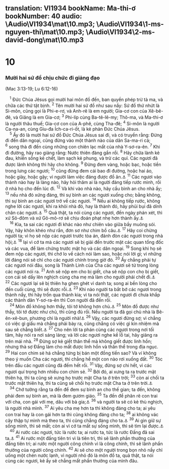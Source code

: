 translation: VI1934
bookName: Ma-thi-ơ 
bookNumber: 40
audio: \Audio\VI1934\mat\10.mp3; \Audio\VI1934\1-ms-nguyen-thi\mat\10.mp3; \Audio\VI1934\2-ms-david-dong\mat\10.mp3
-------

<div class="title"><h1>10</h1><h3>Mười hai sứ đồ chịu chức đi giảng đạo</h3><p>(Mac 3:13-19; Lu 6:12-16)</p></div>
<span class="verse mat_10_1"> <sup>1</sup> Đức Chúa Jêsus gọi mười hai môn đồ đến, ban quyền phép trừ tà ma, và chữa các thứ tật bịnh. </span>
<span class="verse mat_10_2"><sup>2</sup> Tên mười hai sứ đồ như sau nầy: Sứ đồ thứ nhứt là Si-môn, cũng gọi là Phi-e-rơ, và Anh-rê là em người; Gia-cơ con của Xê-bê-đê, và Giăng là em Gia-cơ; </span>
<span class="verse mat_10_3"><sup>3</sup> Phi-líp cùng Ba-tê-lê-my; Thô-ma, và Ma-thi-ơ là người thâu thuế; Gia-cơ con của A-phê, cùng Tha-đê; </span>
<span class="verse mat_10_4"><sup>4</sup> Si-môn là người Ca-na-an, cùng Giu-đa Ích-ca-ri-ốt, là kẻ phản Đức Chúa Jêsus. <br/></span>
<span class="verse mat_10_5"> <sup>5</sup> Ấy đó là mười hai sứ đồ Đức Chúa Jêsus sai đi, và có truyền rằng: Đừng đi đến dân ngoại, cũng đừng vào một thành nào của dân Sa-ma-ri cả; </span>
<span class="verse mat_10_6"><sup>6</sup> song thà đi đến cùng những con chiên lạc mất của nhà Y-sơ-ra-ên. </span>
<span class="verse mat_10_7"><sup>7</sup> Khi đi đường, hãy rao giảng rằng: Nước thiên đàng gần rồi. </span>
<span class="verse mat_10_8"><sup>8</sup> Hãy chữa lành kẻ đau, khiến sống kẻ chết, làm sạch kẻ phung, và trừ các quỉ. Các ngươi đã được lãnh không thì hãy cho không. </span>
<span class="verse mat_10_9"><sup>9</sup> Đừng đem vàng, hoặc bạc, hoặc tiền trong lưng các ngươi; </span>
<span class="verse mat_10_10"><sup>10</sup> cũng đừng đem cái bao đi đường, hoặc hai áo, hoặc giày, hoặc gậy; vì người làm việc đáng được đồ ăn.<a data-toggle="tooltip" data-placement="bottom" title="1Co 9:14; 1Ti 5:18">⚓</a></span>
<span class="verse mat_10_11"><sup>11</sup> Các ngươi vào thành nào hay là làng nào, hãy hỏi thăm ai là người đáng tiếp rước mình, rồi ở nhà họ cho đến lúc đi. </span>
<span class="verse mat_10_12"><sup>12</sup> Và khi vào nhà nào, hãy cầu bình an cho nhà ấy; </span>
<span class="verse mat_10_13"><sup>13</sup> nếu nhà đó xứng đáng, thì sự bình an các ngươi xuống cho; bằng không, thì sự bình an các ngươi trở về các ngươi. </span>
<span class="verse mat_10_14"><sup>14</sup> Nếu ai không tiếp rước, không nghe lời các ngươi, khi ra khỏi nhà đó, hay là thành đó, hãy phủi bụi đã dính chân các ngươi.<a data-toggle="tooltip" data-placement="bottom" title="Cong 13:51">⚓</a></span>
<span class="verse mat_10_15"><sup>15</sup> Quả thật, ta nói cùng các ngươi, đến ngày phán xét, thì xứ Sô-đôm và xứ Gô-mô-rơ sẽ chịu đoán phạt nhẹ hơn thành ấy.<a data-toggle="tooltip" data-placement="bottom" title="Mat 11:24; Sa 19:24-28;Lu 10:4-12">⚓</a><br/></span>
<span class="verse mat_10_16"> <sup>16</sup> Kìa, ta sai các ngươi đi khác nào như chiên vào giữa bầy muông sói. Vậy, hãy khôn khéo như rắn, đơn sơ như chim bồ câu.<a data-toggle="tooltip" data-placement="bottom" title="Lu 10:3">⚓</a></span>
<span class="verse mat_10_17"><sup>17</sup> Hãy coi chừng người ta; vì họ sẽ nộp các ngươi trước tòa án, đánh đòn các ngươi trong nhà hội;<a data-toggle="tooltip" data-placement="bottom" title="Mac 13:9-11; Lu 12:11-12; 21:12-15">⚓</a></span>
<span class="verse mat_10_18"><sup>18</sup> lại vì cớ ta mà các ngươi sẽ bị giải đến trước mặt các quan tổng đốc và các vua, để làm chứng trước mặt họ và các dân ngoại. </span>
<span class="verse mat_10_19"><sup>19</sup> Song khi họ sẽ đem nộp các ngươi, thì chớ lo về cách nói làm sao, hoặc nói lời gì; vì những lời đáng nói sẽ chỉ cho các ngươi chính trong giờ đó. </span>
<span class="verse mat_10_20"><sup>20</sup> Ấy chẳng phải tự các ngươi nói đâu, song là Thánh Linh của Cha các ngươi sẽ từ trong lòng các ngươi nói ra. </span>
<span class="verse mat_10_21"><sup>21</sup> Anh sẽ nộp em cho bị giết, cha sẽ nộp con cho bị giết, con cái sẽ dấy lên nghịch cùng cha mẹ mà làm cho người phải chết đi.<a data-toggle="tooltip" data-placement="bottom" title="Mac 13:12; Lu 21:16">⚓</a></span>
<span class="verse mat_10_22"><sup>22</sup> Các ngươi lại sẽ bị thiên hạ ghen ghét vì danh ta; song ai bền lòng cho đến cuối cùng, thì sẽ được rỗi.<a data-toggle="tooltip" data-placement="bottom" title="Mat 24:9,13; Mac 13:13; Lu 21:17">⚓</a></span>
<span class="verse mat_10_23"><sup>23</sup> Khi nào người ta bắt bớ các ngươi trong thành nầy, thì hãy trốn qua thành kia; vì ta nói thật, các ngươi đi chưa khắp các thành dân Y-sơ-ra-ên thì Con người đã đến rồi. <br/></span>
<span class="verse mat_10_24"> <sup>24</sup> Môn đồ không hơn thầy, tôi tớ không hơn chủ.<a data-toggle="tooltip" data-placement="bottom" title="Lu 6:40; Gi 13:16; 15:20">⚓</a></span>
<span class="verse mat_10_25"><sup>25</sup> Môn đồ được như thầy, tôi tớ được như chủ, thì cũng đủ rồi. Nếu người ta đã gọi chủ nhà là Bê-ên-xê-bun, phương chi là người nhà!<a data-toggle="tooltip" data-placement="bottom" title="Mat 9:34; 12:24; Mac 3:22; Lu 11:15">⚓</a></span>
<span class="verse mat_10_26"><sup>26</sup> Vậy, các ngươi đừng sợ; vì chẳng có việc gì giấu mà chẳng phải bày ra, cũng chẳng có việc gì kín nhiệm mà sau sẽ chẳng biết.<a data-toggle="tooltip" data-placement="bottom" title="Mac 4:22; Lu 8:17">⚓</a></span>
<span class="verse mat_10_27"><sup>27</sup> Cho nên lời ta phán cùng các ngươi trong nơi tối tăm, hãy nói ra nơi sáng láng; và lời các ngươi nghe kề lỗ tai, hãy giảng ra trên mái nhà. </span>
<span class="verse mat_10_28"><sup>28</sup> Đừng sợ kẻ giết thân thể mà không giết được linh hồn; nhưng thà sợ Đấng làm cho mất được linh hồn và thân thể trong địa ngục. </span>
<span class="verse mat_10_29"><sup>29</sup> Hai con chim sẻ há chẳng từng bị bán một đồng tiền sao? Và ví không theo ý muốn Cha các ngươi, thì chẳng hề một con nào rơi xuống đất. </span>
<span class="verse mat_10_30"><sup>30</sup> Tóc trên đầu các ngươi cũng đã đếm hết rồi. </span>
<span class="verse mat_10_31"><sup>31</sup> Vậy, đừng sợ chi hết, vì các ngươi quí trọng hơn nhiều con chim sẻ. </span>
<span class="verse mat_10_32"><sup>32</sup> Bởi đó, ai xưng ta ra trước mặt thiên hạ, thì ta cũng sẽ xưng họ trước mặt Cha ta ở trên trời; </span>
<span class="verse mat_10_33"><sup>33</sup> còn ai chối ta trước mặt thiên hạ, thì ta cũng sẽ chối họ trước mặt Cha ta ở trên trời.<a data-toggle="tooltip" data-placement="bottom" title="2Ti 2:12">⚓</a><br/></span>
<span class="verse mat_10_34"> <sup>34</sup> Chớ tưởng rằng ta đến để đem sự bình an cho thế gian; ta đến, không phải đem sự bình an, mà là đem gươm giáo. </span>
<span class="verse mat_10_35"><sup>35</sup> Ta đến để phân rẽ con trai với cha, con gái với mẹ, dâu với bà gia;<a data-toggle="tooltip" data-placement="bottom" title="Mi 7:6">⚓</a></span>
<span class="verse mat_10_36"><sup>36</sup> và người ta sẽ có kẻ thù nghịch, là người nhà mình. </span>
<span class="verse mat_10_37"><sup>37</sup> Ai yêu cha mẹ hơn ta thì không đáng cho ta; ai yêu con trai hay là con gái hơn ta thì cũng không đáng cho ta; </span>
<span class="verse mat_10_38"><sup>38</sup> ai không vác cây thập tự mình mà theo ta, thì cũng chẳng đáng cho ta.<a data-toggle="tooltip" data-placement="bottom" title="Mat 16:24; Mac 8:34; Lu 9:23">⚓</a></span>
<span class="verse mat_10_39"><sup>39</sup> Ai gìn giữ sự sống mình, thì sẽ mất; còn ai vì cớ ta mất sự sống mình, thì sẽ tìm lại được.<a data-toggle="tooltip" data-placement="bottom" title="Mat 16:25; Mac 8:35; Lu 9:24; 17:33; Gi 12:25">⚓</a><br/></span>
<span class="verse mat_10_40"> <sup>40</sup> Ai rước các ngươi, tức là rước ta; ai rước ta, tức là rước Đấng đã sai ta.<a data-toggle="tooltip" data-placement="bottom" title="Mac 9:37; Lu 9:48; 10:16; Gi 13:20">⚓</a></span>
<span class="verse mat_10_41"><sup>41</sup> Ai rước một đấng tiên tri vì là tiên tri, thì sẽ lãnh phần thưởng của đấng tiên tri; ai rước một người công chính vì là công chính, thì sẽ lãnh phần thưởng của người công chính. </span>
<span class="verse mat_10_42"><sup>42</sup> Ai sẽ cho một người trong bọn nhỏ nầy chỉ uống một chén nước lạnh, vì người nhỏ đó là môn đồ ta, quả thật, ta nói cùng các ngươi, kẻ ấy sẽ chẳng mất phần thưởng của mình đâu. <br/> <br/></span>
